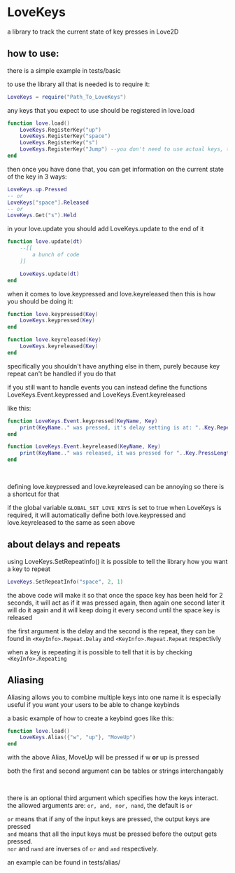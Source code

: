 # LoveKeys
a library to track the current state of key presses in Love2D


## how to use:
there is a simple example in tests/basic

to use the library all that is needed is to require it:

```lua
LoveKeys = require("Path_To_LoveKeys")
```

any keys that you expect to use should be registered in love.load

```lua
function love.load()
	LoveKeys.RegisterKey("up")
	LoveKeys.RegisterKey("space")
	LoveKeys.RegisterKey("s")
	LoveKeys.RegisterKey("Jump") --you don't need to use actual keys, to see more check out the aliasing section
end
```

then once you have done that, you can get information on the current state of the key in 3 ways:

```lua
LoveKeys.up.Pressed
-- or
LoveKeys["space"].Released
-- or
LoveKeys.Get("s").Held
```

in your love.update you should add LoveKeys.update to the end of it

```lua
function love.update(dt)
	--[[
		a bunch of code
	]]

	LoveKeys.update(dt)
end
```

when it comes to love.keypressed and love.keyreleased then this is how you should be doing it:

```lua
function love.keypressed(Key)
	LoveKeys.keypressed(Key)
end

function love.keyreleased(Key)
	LoveKeys.keyreleased(Key)
end
```

specifically you shouldn't have anything else in them, purely because key repeat can't be handled if you do that

if you still want to handle events you can instead define the functions LoveKeys.Event.keypressed and LoveKeys.Event.keyreleased

like this:

```lua
function LoveKeys.Event.keypressed(KeyName, Key)
	print(KeyName.." was pressed, it's delay setting is at: "..Key.Repeat.Delay)
end

function LoveKeys.Event.keyreleased(KeyName, Key)
	print(KeyName.." was released, it was pressed for "..Key.PressLength.." seconds")
end
```

&nbsp;

defining love.keypressed and love.keyreleased can be annoying so there is a shortcut for that

if the global variable `GLOBAL_SET_LOVE_KEYS` is set to true when LoveKeys is required, it will automatically define both love.keypressed and love.keyreleased to the same as seen above

## about delays and repeats

using LoveKeys.SetRepeatInfo() it is possible to tell the library how you want a key to repeat

```lua
LoveKeys.SetRepeatInfo("space", 2, 1)
```

the above code will make it so that once the space key has been held for 2 seconds, it will act as if it was pressed again, then again one second later it will do it again and it will keep doing it every second until the space key is released

the first argument is the delay and the second is the repeat, they can be found in `<KeyInfo>.Repeat.Delay` and `<KeyInfo>.Repeat.Repeat` respectivly

when a key is repeating it is possible to tell that it is by checking `<KeyInfo>.Repeating`


## Aliasing

Aliasing allows you to combine multiple keys into one name 
it is especially useful if you want your users to be able to change keybinds 

a basic example of how to create a keybind goes like this: 

```lua
function love.load()
	LoveKeys.Alias({"w", "up"}, "MoveUp")
end
```

with the above Alias, MoveUp will be pressed if w __or__ up is pressed

both the first and second argument can be tables or strings interchangably

&nbsp;

there is an optional third argument which specifies how the keys interact.  
the allowed arguments are: `or, and, nor, nand`, the default is `or` 

`or` means that if any of the input keys are pressed, the output keys are pressed  
`and` means that all the input keys must be pressed before the output gets pressed.  
`nor` and `nand` are inverses of `or` and `and` respectively.

an example can be found in tests/alias/